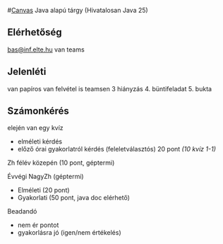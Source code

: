 #[Canvas](https://canvas.elte.hu/courses/58124)
Java alapú tárgy (Hivatalosan Java 25)
## Elérhetőség
bas@inf.elte.hu
van teams
## Jelenléti
van papíros
van felvétel is teamsen
3 hiányzás
4. büntifeladat
5. bukta
## Számonkérés
elején van egy kvíz
- elméleti kérdés
- előző órai gyakorlatról kérdés
(feleletválasztós)
20 pont *(10 kvíz 1-1)*

Zh félév közepén (10 pont, géptermi)

Évvégi NagyZh (géptermi)
- Elméleti (20 pont)
- Gyakorlati (50 pont, java doc elérhető)

Beadandó
- nem ér pontot
- gyakorlásra jó (igen/nem értékelés)

